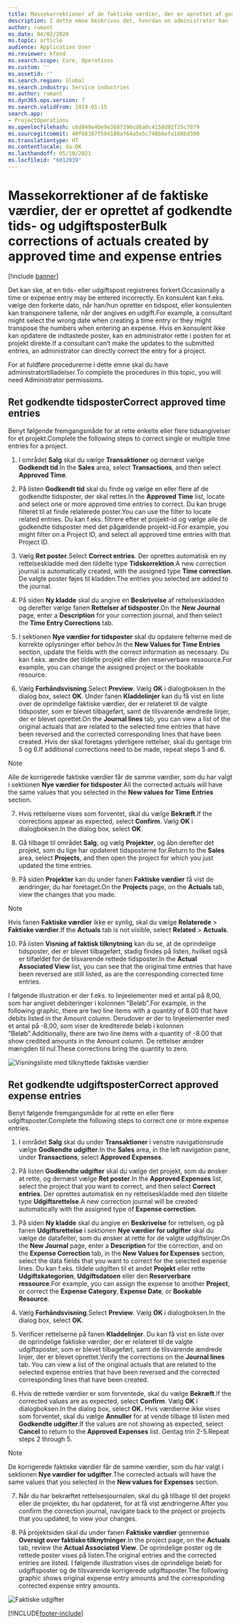 ```yaml
---
title: Massekorrektioner af de faktiske værdier, der er oprettet af godkendte tids- og udgiftsposter
description: I dette emne beskrives det, hvordan en administrator kan foretage enkeltvise korrektioner eller massekorrektioner af tidligere godkendte tids- eller udgiftsposter, hvis faktureringen ikke er fuldført.
author: rumant
ms.date: 04/02/2020
ms.topic: article
audience: Application User
ms.reviewer: kfend
ms.search.scope: Core, Operations
ms.custom: ''
ms.assetid: ''
ms.search.region: Global
ms.search.industry: Service industries
ms.author: rumant
ms.dyn365.ops.version: 7
ms.search.validFrom: 2019-01-15
search.app:
- ProjectOperations
ms.openlocfilehash: c6d849e4be9e3687396cd6a0c4158d92f25c7879
ms.sourcegitcommit: 40f68387f594180af64a5e5c748b6efa188bd300
ms.translationtype: HT
ms.contentlocale: da-DK
ms.lasthandoff: 05/10/2021
ms.locfileid: "6012039"
---
```

# <a name="bulk-corrections-of-actuals-created-by-approved-time-and-expense-entries"></a><span data-ttu-id="9cabc-103">Massekorrektioner af de faktiske værdier, der er oprettet af godkendte tids- og udgiftsposter</span><span class="sxs-lookup"><span data-stu-id="9cabc-103">Bulk corrections of actuals created by approved time and expense entries</span></span>

[!include [banner](../includes/psa-now-project-operations.md)]

<span data-ttu-id="9cabc-104">Det kan ske, at en tids- eller udgiftspost registreres forkert.</span><span class="sxs-lookup"><span data-stu-id="9cabc-104">Occasionally a time or expense entry may be entered incorrectly.</span></span> <span data-ttu-id="9cabc-105">En konsulent kan f.eks. vælge den forkerte dato, når han/hun opretter en tidspost, eller konsulenten kan transponere tallene, når der angives en udgift.</span><span class="sxs-lookup"><span data-stu-id="9cabc-105">For example, a consultant might select the wrong date when creating a time entry or they might transpose the numbers when entering an expense.</span></span> <span data-ttu-id="9cabc-106">Hvis en konsulent ikke kan opdatere de indtastede poster, kan en administrator rette i posten for et projekt direkte.</span><span class="sxs-lookup"><span data-stu-id="9cabc-106">If a consultant can’t make the updates to the submitted entries, an administrator can directly correct the entry for a project.</span></span>

<span data-ttu-id="9cabc-107">For at fuldføre procedurerne i dette emne skal du have administratortilladelser.</span><span class="sxs-lookup"><span data-stu-id="9cabc-107">To complete the procedures in this topic, you will need Administrator permissions.</span></span>

## <a name="correct-approved-time-entries"></a><span data-ttu-id="9cabc-108">Ret godkendte tidsposter</span><span class="sxs-lookup"><span data-stu-id="9cabc-108">Correct approved time entries</span></span>     

<span data-ttu-id="9cabc-109">Benyt følgende fremgangsmåde for at rette enkelte eller flere tidsangivelser for et projekt.</span><span class="sxs-lookup"><span data-stu-id="9cabc-109">Complete the following steps to correct single or multiple time entries for a project.</span></span>

1. <span data-ttu-id="9cabc-110">I området **Salg** skal du vælge **Transaktioner** og dernæst vælge **Godkendt tid**.</span><span class="sxs-lookup"><span data-stu-id="9cabc-110">In the **Sales** area, select **Transactions**, and then select **Approved Time**.</span></span> 

2. <span data-ttu-id="9cabc-111">På listen **Godkendt tid** skal du finde og vælge en eller flere af de godkendte tidsposter, der skal rettes.</span><span class="sxs-lookup"><span data-stu-id="9cabc-111">In the **Approved Time** list, locate and select one or more approved time entries to correct.</span></span> <span data-ttu-id="9cabc-112">Du kan bruge filteret til at finde relaterede poster.</span><span class="sxs-lookup"><span data-stu-id="9cabc-112">You can use the filter to locate related entries.</span></span> <span data-ttu-id="9cabc-113">Du kan f.eks. filtrere efter et projekt-id og vælge alle de godkendte tidsposter med det pågældende projekt-id.</span><span class="sxs-lookup"><span data-stu-id="9cabc-113">For example, you might filter on a Project ID, and select all approved time entries with that Project ID.</span></span>

3. <span data-ttu-id="9cabc-114">Vælg **Ret poster**.</span><span class="sxs-lookup"><span data-stu-id="9cabc-114">Select **Correct entries**.</span></span> <span data-ttu-id="9cabc-115">Der oprettes automatisk en ny rettelseskladde med den tildelte type **Tidskorrektion**.</span><span class="sxs-lookup"><span data-stu-id="9cabc-115">A new correction journal is automatically created, with the assigned type **Time correction**.</span></span> <span data-ttu-id="9cabc-116">De valgte poster føjes til kladden.</span><span class="sxs-lookup"><span data-stu-id="9cabc-116">The entries you selected are added to the journal.</span></span> 

4. <span data-ttu-id="9cabc-117">På siden **Ny kladde** skal du angive en **Beskrivelse** af rettelseskladden og derefter vælge fanen **Rettelser af tidsposter**.</span><span class="sxs-lookup"><span data-stu-id="9cabc-117">On the **New Journal** page, enter a **Description** for your correction journal, and then select the **Time Entry Corrections** tab.</span></span>  
5. <span data-ttu-id="9cabc-118">I sektionen **Nye værdier for tidsposter** skal du opdatere felterne med de korrekte oplysninger efter behov.</span><span class="sxs-lookup"><span data-stu-id="9cabc-118">In the **New Values for Time Entries** section, update the fields with the correct information as necessary.</span></span> <span data-ttu-id="9cabc-119">Du kan f.eks. ændre det tildelte projekt eller den reserverbare ressource.</span><span class="sxs-lookup"><span data-stu-id="9cabc-119">For example, you can change the assigned project or the bookable resource.</span></span>

6. <span data-ttu-id="9cabc-120">Vælg **Forhåndsvisning**.</span><span class="sxs-lookup"><span data-stu-id="9cabc-120">Select **Preview**.</span></span> <span data-ttu-id="9cabc-121">Vælg **OK** i dialogboksen.</span><span class="sxs-lookup"><span data-stu-id="9cabc-121">In the dialog box, select **OK**.</span></span> <span data-ttu-id="9cabc-122">Under fanen **Kladdelinjer** kan du få vist en liste over de oprindelige faktiske værdier, der er relateret til de valgte tidsposter, som er blevet tilbageført, samt de tilsvarende ændrede linjer, der er blevet oprettet.</span><span class="sxs-lookup"><span data-stu-id="9cabc-122">On the **Journal lines** tab, you can view a list of the original actuals that are related to the selected time entries that have been reversed and the corrected corresponding lines that have been created.</span></span> <span data-ttu-id="9cabc-123">Hvis der skal foretages yderligere rettelser, skal du gentage trin 5 og 6.</span><span class="sxs-lookup"><span data-stu-id="9cabc-123">If additional corrections need to be made, repeat steps 5 and 6.</span></span> 

> [!NOTE]
> <span data-ttu-id="9cabc-124">Alle de korrigerede faktiske værdier får de samme værdier, som du har valgt i sektionen **Nye værdier for tidsposter**.</span><span class="sxs-lookup"><span data-stu-id="9cabc-124">All the corrected actuals will have the same values that you selected in the **New values for Time Entries** section.</span></span>

7. <span data-ttu-id="9cabc-125">Hvis rettelserne vises som forventet, skal du vælge **Bekræft**.</span><span class="sxs-lookup"><span data-stu-id="9cabc-125">If the corrections appear as expected, select **Confirm**.</span></span> <span data-ttu-id="9cabc-126">Vælg **OK** i dialogboksen.</span><span class="sxs-lookup"><span data-stu-id="9cabc-126">In the dialog box, select **OK**.</span></span>

8. <span data-ttu-id="9cabc-127">Gå tilbage til området **Salg**, og vælg **Projekter**, og åbn derefter det projekt, som du lige har opdateret tidsposterne for.</span><span class="sxs-lookup"><span data-stu-id="9cabc-127">Return to the **Sales** area, select **Projects**, and then open the project for which you just updated the time entries.</span></span> 

9. <span data-ttu-id="9cabc-128">På siden **Projekter** kan du under fanen **Faktiske værdier** få vist de ændringer, du har foretaget.</span><span class="sxs-lookup"><span data-stu-id="9cabc-128">On the **Projects** page, on the **Actuals** tab, view the changes that you made.</span></span> 

> [!NOTE]
> <span data-ttu-id="9cabc-129">Hvis fanen **Faktiske værdier** ikke er synlig, skal du vælge **Relaterede** > **Faktiske værdier**.</span><span class="sxs-lookup"><span data-stu-id="9cabc-129">If the **Actuals** tab is not visible, select **Related** > **Actuals**.</span></span>  

10. <span data-ttu-id="9cabc-130">På listen **Visning af faktisk tilknytning** kan du se, at de oprindelige tidsposter, der er blevet tilbageført, stadig findes på listen, hvilket også er tilfældet for de tilsvarende rettede tidsposter.</span><span class="sxs-lookup"><span data-stu-id="9cabc-130">In the **Actual Associated View** list, you can see that the original time entries that have been reversed are still listed, as are the corresponding corrected time entries.</span></span> 

<span data-ttu-id="9cabc-131">I følgende illustration er der f.eks. to linjeelementer med et antal på 8,00, som har angivet debiteringer i kolonnen "Beløb".</span><span class="sxs-lookup"><span data-stu-id="9cabc-131">For example, in the following graphic, there are two line items with a quantity of 8.00 that have debits listed in the Amount column.</span></span> <span data-ttu-id="9cabc-132">Derudover er der to linjeelementer med et antal på -8,00, som viser de krediterede beløb i kolonnen "Beløb".</span><span class="sxs-lookup"><span data-stu-id="9cabc-132">Additionally, there are two line items with a quantity of -8.00 that show credited amounts in the Amount column.</span></span> <span data-ttu-id="9cabc-133">De rettelser ændrer mængden til nul.</span><span class="sxs-lookup"><span data-stu-id="9cabc-133">These corrections bring the quantity to zero.</span></span>

![Visningsliste med tilknyttede faktiske værdier](https://github.com/MicrosoftDocs/dynamics-365-customer-engagement-pr/blob/bulk-corrections-actuals-created-by-approved-time-expense-entries.md/time-actuals.png)
 
## <a name="correct-approved-expense-entries"></a><span data-ttu-id="9cabc-135">Ret godkendte udgiftsposter</span><span class="sxs-lookup"><span data-stu-id="9cabc-135">Correct approved expense entries</span></span>

<span data-ttu-id="9cabc-136">Benyt følgende fremgangsmåde for at rette en eller flere udgiftsposter.</span><span class="sxs-lookup"><span data-stu-id="9cabc-136">Complete the following steps to correct one or more expense entries.</span></span> 

1. <span data-ttu-id="9cabc-137">I området **Salg** skal du under **Transaktioner** i venstre navigationsrude vælge **Godkendte udgifter**.</span><span class="sxs-lookup"><span data-stu-id="9cabc-137">In the **Sales** area, in the left navigation pane, under **Transactions**, select **Approved Expenses**.</span></span>

2. <span data-ttu-id="9cabc-138">På listen **Godkendte udgifter** skal du vælge det projekt, som du ønsker at rette, og dernæst vælge **Ret poster**.</span><span class="sxs-lookup"><span data-stu-id="9cabc-138">In the **Approved Expenses** list, select the project that you want to correct, and then select **Correct entries**.</span></span> <span data-ttu-id="9cabc-139">Der oprettes automatisk en ny rettelseskladde med den tildelte type **Udgiftsrettelse**.</span><span class="sxs-lookup"><span data-stu-id="9cabc-139">A new correction journal will be created automatically with the assigned type of **Expense correction**.</span></span> 

3. <span data-ttu-id="9cabc-140">På siden **Ny kladde** skal du angive en **Beskrivelse** for rettelsen, og på fanen **Udgiftsrettelse** i sektionen **Nye værdier for udgifter** skal du vælge de datafelter, som du ønsker at rette for de valgte udgiftslinjer.</span><span class="sxs-lookup"><span data-stu-id="9cabc-140">On the **New Journal** page, enter a **Description** for the correction, and on the **Expense Correction** tab, in the **New Values for Expenses** section, select the data fields that you want to correct for the selected expense lines.</span></span> <span data-ttu-id="9cabc-141">Du kan f.eks. tildele udgiften til et andet **Projekt** eller rette **Udgiftskategorien**, **Udgiftsdatoen** eller den **Reserverbare ressource**.</span><span class="sxs-lookup"><span data-stu-id="9cabc-141">For example, you can assign the expense to another **Project**, or correct the **Expense Category**, **Expense Date**, or **Bookable Resource**.</span></span>

4. <span data-ttu-id="9cabc-142">Vælg **Forhåndsvisning**.</span><span class="sxs-lookup"><span data-stu-id="9cabc-142">Select **Preview**.</span></span> <span data-ttu-id="9cabc-143">Vælg **OK** i dialogboksen.</span><span class="sxs-lookup"><span data-stu-id="9cabc-143">In the dialog box, select **OK**.</span></span> 

5. <span data-ttu-id="9cabc-144">Verificer rettelserne på fanen **Kladdelinjer**. Du kan få vist en liste over de oprindelige faktiske værdier, der er relateret til de valgte udgiftsposter, som er blevet tilbageført, samt de tilsvarende ændrede linjer, der er blevet oprettet.</span><span class="sxs-lookup"><span data-stu-id="9cabc-144">Verify the corrections on the **Journal lines** tab. You can view a list of the original actuals that are related to the selected expense entries that have been reversed and the corrected corresponding lines that have been created.</span></span>

6. <span data-ttu-id="9cabc-145">Hvis de rettede værdier er som forventede, skal du vælge **Bekræft**.</span><span class="sxs-lookup"><span data-stu-id="9cabc-145">If the corrected values are as expected, select **Confirm**.</span></span> <span data-ttu-id="9cabc-146">Vælg **OK** i dialogboksen.</span><span class="sxs-lookup"><span data-stu-id="9cabc-146">In the dialog box, select **OK.**</span></span> <span data-ttu-id="9cabc-147">Hvis værdierne ikke vises som forventet, skal du vælge **Annuller** for at vende tilbage til listen med **Godkendte udgifter**.</span><span class="sxs-lookup"><span data-stu-id="9cabc-147">If the values are not showing as expected, select **Cancel** to return to the **Approved Expenses** list.</span></span> <span data-ttu-id="9cabc-148">Gentag trin 2-5.</span><span class="sxs-lookup"><span data-stu-id="9cabc-148">Repeat steps 2 through 5.</span></span> 

> [!NOTE]
> <span data-ttu-id="9cabc-149">De korrigerede faktiske værdier får de samme værdier, som du har valgt i sektionen **Nye værdier for udgifter**.</span><span class="sxs-lookup"><span data-stu-id="9cabc-149">The corrected actuals will have the same values that you selected in the **New values for Expenses** section.</span></span>

7. <span data-ttu-id="9cabc-150">Når du har bekræftet rettelsesjournalen, skal du gå tilbage til det projekt eller de projekter, du har opdateret, for at få vist ændringerne.</span><span class="sxs-lookup"><span data-stu-id="9cabc-150">After you confirm the correction journal, navigate back to the project or projects that you updated, to view your changes.</span></span>  

8. <span data-ttu-id="9cabc-151">På projektsiden skal du under fanen **Faktiske værdier** gennemse **Oversigt over faktiske tilknytninger**.</span><span class="sxs-lookup"><span data-stu-id="9cabc-151">In the project page, on the **Actuals** tab, review the **Actual Associated View**.</span></span> <span data-ttu-id="9cabc-152">De oprindelige poster og de rettede poster vises på listen.</span><span class="sxs-lookup"><span data-stu-id="9cabc-152">The original entries and the corrected entries are listed.</span></span> <span data-ttu-id="9cabc-153">I følgende illustration vises de oprindelige beløb for udgiftsposter og de tilsvarende korrigerede udgiftsposter.</span><span class="sxs-lookup"><span data-stu-id="9cabc-153">The following graphic shows original expense entry amounts and the corresponding corrected expense entry amounts.</span></span> 

![Faktiske udgifter](https://user-images.githubusercontent.com/60806505/77122219-4cd52900-69fa-11ea-8349-ccd2ffebf640.png)


[!INCLUDE[footer-include](../includes/footer-banner.md)]